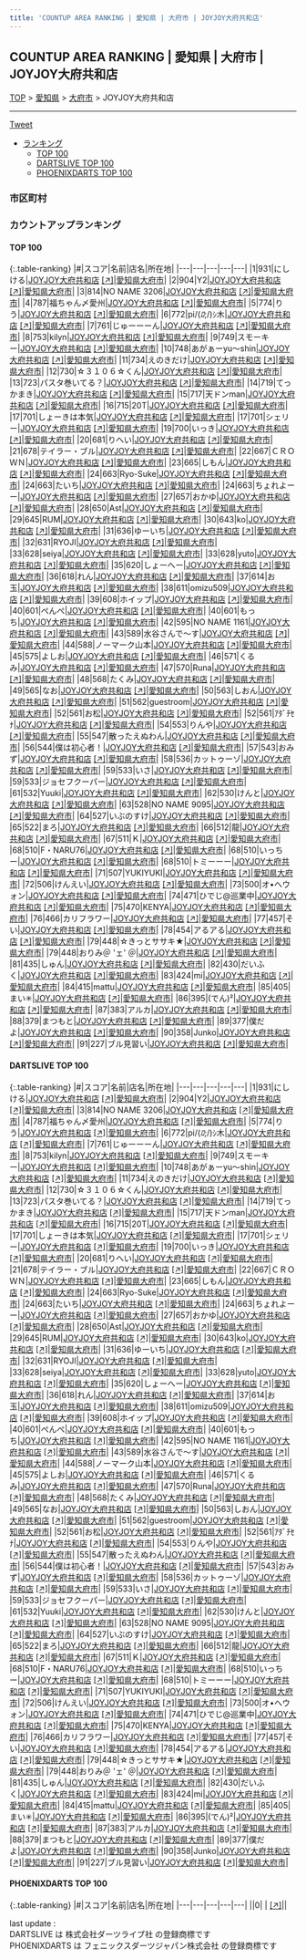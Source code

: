 ```yaml
---
title: 'COUNTUP AREA RANKING | 愛知県 | 大府市 | JOYJOY大府共和店'
---
```

## COUNTUP AREA RANKING | 愛知県 | 大府市 | JOYJOY大府共和店

[TOP](/darts/rank/) > [愛知県](/darts/rank/愛知県/) > [大府市](/darts/rank/愛知県/大府市/) > JOYJOY大府共和店

___

<a href="https://twitter.com/share?ref_src=twsrc%5Etfw" data-text="COUNTUP AREA RANKING | 愛知県大府市JOYJOY大府共和店" class="twitter-share-button" data-hashtags="DARTSLIVE,PHOENIXDARTS,darts,ダーツ" data-show-count="false">Tweet</a>

* [ランキング](#カウントアップランキング)
    * [TOP 100](#top-100)
    * [DARTSLIVE TOP 100](#dartslive-top-100)
    * [PHOENIXDARTS TOP 100](#phoenixdarts-top-100)

### 市区町村

<ul>

</ul>

### カウントアップランキング

#### TOP 100



{:.table-ranking}
|#|スコア|名前|店名|所在地|
|---|---|---|---|---|
|1|931|<span class="rank-name-dl">にしける</span>|<a href="/darts/rank/shops/18e2087a780dc58af454cb89828a1cfe.html">JOYJOY大府共和店</a> <a href="https://search.dartslive.com/jp/shop/18e2087a780dc58af454cb89828a1cfe">[↗]</a>|<a href="/darts/rank/愛知県/大府市">愛知県大府市</a>|
|2|904|<span class="rank-name-dl">Y2</span>|<a href="/darts/rank/shops/18e2087a780dc58af454cb89828a1cfe.html">JOYJOY大府共和店</a> <a href="https://search.dartslive.com/jp/shop/18e2087a780dc58af454cb89828a1cfe">[↗]</a>|<a href="/darts/rank/愛知県/大府市">愛知県大府市</a>|
|3|814|<span class="rank-name-dl">NO NAME 3206</span>|<a href="/darts/rank/shops/18e2087a780dc58af454cb89828a1cfe.html">JOYJOY大府共和店</a> <a href="https://search.dartslive.com/jp/shop/18e2087a780dc58af454cb89828a1cfe">[↗]</a>|<a href="/darts/rank/愛知県/大府市">愛知県大府市</a>|
|4|787|<span class="rank-name-dl">福ちゃん〆愛州</span>|<a href="/darts/rank/shops/18e2087a780dc58af454cb89828a1cfe.html">JOYJOY大府共和店</a> <a href="https://search.dartslive.com/jp/shop/18e2087a780dc58af454cb89828a1cfe">[↗]</a>|<a href="/darts/rank/愛知県/大府市">愛知県大府市</a>|
|5|774|<span class="rank-name-dl">りう</span>|<a href="/darts/rank/shops/18e2087a780dc58af454cb89828a1cfe.html">JOYJOY大府共和店</a> <a href="https://search.dartslive.com/jp/shop/18e2087a780dc58af454cb89828a1cfe">[↗]</a>|<a href="/darts/rank/愛知県/大府市">愛知県大府市</a>|
|6|772|<span class="rank-name-dl">pi/(_ﾛ_;/)ｼ木</span>|<a href="/darts/rank/shops/18e2087a780dc58af454cb89828a1cfe.html">JOYJOY大府共和店</a> <a href="https://search.dartslive.com/jp/shop/18e2087a780dc58af454cb89828a1cfe">[↗]</a>|<a href="/darts/rank/愛知県/大府市">愛知県大府市</a>|
|7|761|<span class="rank-name-dl">じゅーーーん</span>|<a href="/darts/rank/shops/18e2087a780dc58af454cb89828a1cfe.html">JOYJOY大府共和店</a> <a href="https://search.dartslive.com/jp/shop/18e2087a780dc58af454cb89828a1cfe">[↗]</a>|<a href="/darts/rank/愛知県/大府市">愛知県大府市</a>|
|8|753|<span class="rank-name-dl">kilyn</span>|<a href="/darts/rank/shops/18e2087a780dc58af454cb89828a1cfe.html">JOYJOY大府共和店</a> <a href="https://search.dartslive.com/jp/shop/18e2087a780dc58af454cb89828a1cfe">[↗]</a>|<a href="/darts/rank/愛知県/大府市">愛知県大府市</a>|
|9|749|<span class="rank-name-dl">スモーキー</span>|<a href="/darts/rank/shops/18e2087a780dc58af454cb89828a1cfe.html">JOYJOY大府共和店</a> <a href="https://search.dartslive.com/jp/shop/18e2087a780dc58af454cb89828a1cfe">[↗]</a>|<a href="/darts/rank/愛知県/大府市">愛知県大府市</a>|
|10|748|<span class="rank-name-dl">あがぁーyu～shin</span>|<a href="/darts/rank/shops/18e2087a780dc58af454cb89828a1cfe.html">JOYJOY大府共和店</a> <a href="https://search.dartslive.com/jp/shop/18e2087a780dc58af454cb89828a1cfe">[↗]</a>|<a href="/darts/rank/愛知県/大府市">愛知県大府市</a>|
|11|734|<span class="rank-name-dl">えのきだけ</span>|<a href="/darts/rank/shops/18e2087a780dc58af454cb89828a1cfe.html">JOYJOY大府共和店</a> <a href="https://search.dartslive.com/jp/shop/18e2087a780dc58af454cb89828a1cfe">[↗]</a>|<a href="/darts/rank/愛知県/大府市">愛知県大府市</a>|
|12|730|<span class="rank-name-dl">☆３１０６☆くん</span>|<a href="/darts/rank/shops/18e2087a780dc58af454cb89828a1cfe.html">JOYJOY大府共和店</a> <a href="https://search.dartslive.com/jp/shop/18e2087a780dc58af454cb89828a1cfe">[↗]</a>|<a href="/darts/rank/愛知県/大府市">愛知県大府市</a>|
|13|723|<span class="rank-name-dl">パスタ巻いてる？</span>|<a href="/darts/rank/shops/18e2087a780dc58af454cb89828a1cfe.html">JOYJOY大府共和店</a> <a href="https://search.dartslive.com/jp/shop/18e2087a780dc58af454cb89828a1cfe">[↗]</a>|<a href="/darts/rank/愛知県/大府市">愛知県大府市</a>|
|14|719|<span class="rank-name-dl">てっかまき</span>|<a href="/darts/rank/shops/18e2087a780dc58af454cb89828a1cfe.html">JOYJOY大府共和店</a> <a href="https://search.dartslive.com/jp/shop/18e2087a780dc58af454cb89828a1cfe">[↗]</a>|<a href="/darts/rank/愛知県/大府市">愛知県大府市</a>|
|15|717|<span class="rank-name-dl">天ドンman</span>|<a href="/darts/rank/shops/18e2087a780dc58af454cb89828a1cfe.html">JOYJOY大府共和店</a> <a href="https://search.dartslive.com/jp/shop/18e2087a780dc58af454cb89828a1cfe">[↗]</a>|<a href="/darts/rank/愛知県/大府市">愛知県大府市</a>|
|16|715|<span class="rank-name-dl">20T</span>|<a href="/darts/rank/shops/18e2087a780dc58af454cb89828a1cfe.html">JOYJOY大府共和店</a> <a href="https://search.dartslive.com/jp/shop/18e2087a780dc58af454cb89828a1cfe">[↗]</a>|<a href="/darts/rank/愛知県/大府市">愛知県大府市</a>|
|17|701|<span class="rank-name-dl">しょーきは本気</span>|<a href="/darts/rank/shops/18e2087a780dc58af454cb89828a1cfe.html">JOYJOY大府共和店</a> <a href="https://search.dartslive.com/jp/shop/18e2087a780dc58af454cb89828a1cfe">[↗]</a>|<a href="/darts/rank/愛知県/大府市">愛知県大府市</a>|
|17|701|<span class="rank-name-dl">シェリー</span>|<a href="/darts/rank/shops/18e2087a780dc58af454cb89828a1cfe.html">JOYJOY大府共和店</a> <a href="https://search.dartslive.com/jp/shop/18e2087a780dc58af454cb89828a1cfe">[↗]</a>|<a href="/darts/rank/愛知県/大府市">愛知県大府市</a>|
|19|700|<span class="rank-name-dl">いっき</span>|<a href="/darts/rank/shops/18e2087a780dc58af454cb89828a1cfe.html">JOYJOY大府共和店</a> <a href="https://search.dartslive.com/jp/shop/18e2087a780dc58af454cb89828a1cfe">[↗]</a>|<a href="/darts/rank/愛知県/大府市">愛知県大府市</a>|
|20|681|<span class="rank-name-dl">りへい</span>|<a href="/darts/rank/shops/18e2087a780dc58af454cb89828a1cfe.html">JOYJOY大府共和店</a> <a href="https://search.dartslive.com/jp/shop/18e2087a780dc58af454cb89828a1cfe">[↗]</a>|<a href="/darts/rank/愛知県/大府市">愛知県大府市</a>|
|21|678|<span class="rank-name-dl">テイラー・ブル</span>|<a href="/darts/rank/shops/18e2087a780dc58af454cb89828a1cfe.html">JOYJOY大府共和店</a> <a href="https://search.dartslive.com/jp/shop/18e2087a780dc58af454cb89828a1cfe">[↗]</a>|<a href="/darts/rank/愛知県/大府市">愛知県大府市</a>|
|22|667|<span class="rank-name-dl">ＣＲＯＷＮ</span>|<a href="/darts/rank/shops/18e2087a780dc58af454cb89828a1cfe.html">JOYJOY大府共和店</a> <a href="https://search.dartslive.com/jp/shop/18e2087a780dc58af454cb89828a1cfe">[↗]</a>|<a href="/darts/rank/愛知県/大府市">愛知県大府市</a>|
|23|665|<span class="rank-name-dl">しもん</span>|<a href="/darts/rank/shops/18e2087a780dc58af454cb89828a1cfe.html">JOYJOY大府共和店</a> <a href="https://search.dartslive.com/jp/shop/18e2087a780dc58af454cb89828a1cfe">[↗]</a>|<a href="/darts/rank/愛知県/大府市">愛知県大府市</a>|
|24|663|<span class="rank-name-dl">Ryo-Suke</span>|<a href="/darts/rank/shops/18e2087a780dc58af454cb89828a1cfe.html">JOYJOY大府共和店</a> <a href="https://search.dartslive.com/jp/shop/18e2087a780dc58af454cb89828a1cfe">[↗]</a>|<a href="/darts/rank/愛知県/大府市">愛知県大府市</a>|
|24|663|<span class="rank-name-dl">たいち</span>|<a href="/darts/rank/shops/18e2087a780dc58af454cb89828a1cfe.html">JOYJOY大府共和店</a> <a href="https://search.dartslive.com/jp/shop/18e2087a780dc58af454cb89828a1cfe">[↗]</a>|<a href="/darts/rank/愛知県/大府市">愛知県大府市</a>|
|24|663|<span class="rank-name-dl">ちょれよーー</span>|<a href="/darts/rank/shops/18e2087a780dc58af454cb89828a1cfe.html">JOYJOY大府共和店</a> <a href="https://search.dartslive.com/jp/shop/18e2087a780dc58af454cb89828a1cfe">[↗]</a>|<a href="/darts/rank/愛知県/大府市">愛知県大府市</a>|
|27|657|<span class="rank-name-dl">おかゆ</span>|<a href="/darts/rank/shops/18e2087a780dc58af454cb89828a1cfe.html">JOYJOY大府共和店</a> <a href="https://search.dartslive.com/jp/shop/18e2087a780dc58af454cb89828a1cfe">[↗]</a>|<a href="/darts/rank/愛知県/大府市">愛知県大府市</a>|
|28|650|<span class="rank-name-dl">Ast</span>|<a href="/darts/rank/shops/18e2087a780dc58af454cb89828a1cfe.html">JOYJOY大府共和店</a> <a href="https://search.dartslive.com/jp/shop/18e2087a780dc58af454cb89828a1cfe">[↗]</a>|<a href="/darts/rank/愛知県/大府市">愛知県大府市</a>|
|29|645|<span class="rank-name-dl">RUM</span>|<a href="/darts/rank/shops/18e2087a780dc58af454cb89828a1cfe.html">JOYJOY大府共和店</a> <a href="https://search.dartslive.com/jp/shop/18e2087a780dc58af454cb89828a1cfe">[↗]</a>|<a href="/darts/rank/愛知県/大府市">愛知県大府市</a>|
|30|643|<span class="rank-name-dl">ko</span>|<a href="/darts/rank/shops/18e2087a780dc58af454cb89828a1cfe.html">JOYJOY大府共和店</a> <a href="https://search.dartslive.com/jp/shop/18e2087a780dc58af454cb89828a1cfe">[↗]</a>|<a href="/darts/rank/愛知県/大府市">愛知県大府市</a>|
|31|636|<span class="rank-name-dl">ゆーいち</span>|<a href="/darts/rank/shops/18e2087a780dc58af454cb89828a1cfe.html">JOYJOY大府共和店</a> <a href="https://search.dartslive.com/jp/shop/18e2087a780dc58af454cb89828a1cfe">[↗]</a>|<a href="/darts/rank/愛知県/大府市">愛知県大府市</a>|
|32|631|<span class="rank-name-dl">RYOJI</span>|<a href="/darts/rank/shops/18e2087a780dc58af454cb89828a1cfe.html">JOYJOY大府共和店</a> <a href="https://search.dartslive.com/jp/shop/18e2087a780dc58af454cb89828a1cfe">[↗]</a>|<a href="/darts/rank/愛知県/大府市">愛知県大府市</a>|
|33|628|<span class="rank-name-dl">seiya</span>|<a href="/darts/rank/shops/18e2087a780dc58af454cb89828a1cfe.html">JOYJOY大府共和店</a> <a href="https://search.dartslive.com/jp/shop/18e2087a780dc58af454cb89828a1cfe">[↗]</a>|<a href="/darts/rank/愛知県/大府市">愛知県大府市</a>|
|33|628|<span class="rank-name-dl">yuto</span>|<a href="/darts/rank/shops/18e2087a780dc58af454cb89828a1cfe.html">JOYJOY大府共和店</a> <a href="https://search.dartslive.com/jp/shop/18e2087a780dc58af454cb89828a1cfe">[↗]</a>|<a href="/darts/rank/愛知県/大府市">愛知県大府市</a>|
|35|620|<span class="rank-name-dl">しょーへー</span>|<a href="/darts/rank/shops/18e2087a780dc58af454cb89828a1cfe.html">JOYJOY大府共和店</a> <a href="https://search.dartslive.com/jp/shop/18e2087a780dc58af454cb89828a1cfe">[↗]</a>|<a href="/darts/rank/愛知県/大府市">愛知県大府市</a>|
|36|618|<span class="rank-name-dl">れん</span>|<a href="/darts/rank/shops/18e2087a780dc58af454cb89828a1cfe.html">JOYJOY大府共和店</a> <a href="https://search.dartslive.com/jp/shop/18e2087a780dc58af454cb89828a1cfe">[↗]</a>|<a href="/darts/rank/愛知県/大府市">愛知県大府市</a>|
|37|614|<span class="rank-name-dl">お玉</span>|<a href="/darts/rank/shops/18e2087a780dc58af454cb89828a1cfe.html">JOYJOY大府共和店</a> <a href="https://search.dartslive.com/jp/shop/18e2087a780dc58af454cb89828a1cfe">[↗]</a>|<a href="/darts/rank/愛知県/大府市">愛知県大府市</a>|
|38|611|<span class="rank-name-dl">omizu509</span>|<a href="/darts/rank/shops/18e2087a780dc58af454cb89828a1cfe.html">JOYJOY大府共和店</a> <a href="https://search.dartslive.com/jp/shop/18e2087a780dc58af454cb89828a1cfe">[↗]</a>|<a href="/darts/rank/愛知県/大府市">愛知県大府市</a>|
|39|608|<span class="rank-name-dl">ホイップ</span>|<a href="/darts/rank/shops/18e2087a780dc58af454cb89828a1cfe.html">JOYJOY大府共和店</a> <a href="https://search.dartslive.com/jp/shop/18e2087a780dc58af454cb89828a1cfe">[↗]</a>|<a href="/darts/rank/愛知県/大府市">愛知県大府市</a>|
|40|601|<span class="rank-name-dl">ぺんぺ</span>|<a href="/darts/rank/shops/18e2087a780dc58af454cb89828a1cfe.html">JOYJOY大府共和店</a> <a href="https://search.dartslive.com/jp/shop/18e2087a780dc58af454cb89828a1cfe">[↗]</a>|<a href="/darts/rank/愛知県/大府市">愛知県大府市</a>|
|40|601|<span class="rank-name-dl">もっち</span>|<a href="/darts/rank/shops/18e2087a780dc58af454cb89828a1cfe.html">JOYJOY大府共和店</a> <a href="https://search.dartslive.com/jp/shop/18e2087a780dc58af454cb89828a1cfe">[↗]</a>|<a href="/darts/rank/愛知県/大府市">愛知県大府市</a>|
|42|595|<span class="rank-name-dl">NO NAME 1161</span>|<a href="/darts/rank/shops/18e2087a780dc58af454cb89828a1cfe.html">JOYJOY大府共和店</a> <a href="https://search.dartslive.com/jp/shop/18e2087a780dc58af454cb89828a1cfe">[↗]</a>|<a href="/darts/rank/愛知県/大府市">愛知県大府市</a>|
|43|589|<span class="rank-name-dl">水谷さんで〜す</span>|<a href="/darts/rank/shops/18e2087a780dc58af454cb89828a1cfe.html">JOYJOY大府共和店</a> <a href="https://search.dartslive.com/jp/shop/18e2087a780dc58af454cb89828a1cfe">[↗]</a>|<a href="/darts/rank/愛知県/大府市">愛知県大府市</a>|
|44|588|<span class="rank-name-dl">ノーマーク山本</span>|<a href="/darts/rank/shops/18e2087a780dc58af454cb89828a1cfe.html">JOYJOY大府共和店</a> <a href="https://search.dartslive.com/jp/shop/18e2087a780dc58af454cb89828a1cfe">[↗]</a>|<a href="/darts/rank/愛知県/大府市">愛知県大府市</a>|
|45|575|<span class="rank-name-dl">よしお</span>|<a href="/darts/rank/shops/18e2087a780dc58af454cb89828a1cfe.html">JOYJOY大府共和店</a> <a href="https://search.dartslive.com/jp/shop/18e2087a780dc58af454cb89828a1cfe">[↗]</a>|<a href="/darts/rank/愛知県/大府市">愛知県大府市</a>|
|46|571|<span class="rank-name-dl">くるみ</span>|<a href="/darts/rank/shops/18e2087a780dc58af454cb89828a1cfe.html">JOYJOY大府共和店</a> <a href="https://search.dartslive.com/jp/shop/18e2087a780dc58af454cb89828a1cfe">[↗]</a>|<a href="/darts/rank/愛知県/大府市">愛知県大府市</a>|
|47|570|<span class="rank-name-dl">Runa</span>|<a href="/darts/rank/shops/18e2087a780dc58af454cb89828a1cfe.html">JOYJOY大府共和店</a> <a href="https://search.dartslive.com/jp/shop/18e2087a780dc58af454cb89828a1cfe">[↗]</a>|<a href="/darts/rank/愛知県/大府市">愛知県大府市</a>|
|48|568|<span class="rank-name-dl">たくみ</span>|<a href="/darts/rank/shops/18e2087a780dc58af454cb89828a1cfe.html">JOYJOY大府共和店</a> <a href="https://search.dartslive.com/jp/shop/18e2087a780dc58af454cb89828a1cfe">[↗]</a>|<a href="/darts/rank/愛知県/大府市">愛知県大府市</a>|
|49|565|<span class="rank-name-dl">なお</span>|<a href="/darts/rank/shops/18e2087a780dc58af454cb89828a1cfe.html">JOYJOY大府共和店</a> <a href="https://search.dartslive.com/jp/shop/18e2087a780dc58af454cb89828a1cfe">[↗]</a>|<a href="/darts/rank/愛知県/大府市">愛知県大府市</a>|
|50|563|<span class="rank-name-dl">しおん</span>|<a href="/darts/rank/shops/18e2087a780dc58af454cb89828a1cfe.html">JOYJOY大府共和店</a> <a href="https://search.dartslive.com/jp/shop/18e2087a780dc58af454cb89828a1cfe">[↗]</a>|<a href="/darts/rank/愛知県/大府市">愛知県大府市</a>|
|51|562|<span class="rank-name-dl">guestroom</span>|<a href="/darts/rank/shops/18e2087a780dc58af454cb89828a1cfe.html">JOYJOY大府共和店</a> <a href="https://search.dartslive.com/jp/shop/18e2087a780dc58af454cb89828a1cfe">[↗]</a>|<a href="/darts/rank/愛知県/大府市">愛知県大府市</a>|
|52|561|<span class="rank-name-dl">お松</span>|<a href="/darts/rank/shops/18e2087a780dc58af454cb89828a1cfe.html">JOYJOY大府共和店</a> <a href="https://search.dartslive.com/jp/shop/18e2087a780dc58af454cb89828a1cfe">[↗]</a>|<a href="/darts/rank/愛知県/大府市">愛知県大府市</a>|
|52|561|<span class="rank-name-dl">ｱﾀﾞﾁｾﾅ</span>|<a href="/darts/rank/shops/18e2087a780dc58af454cb89828a1cfe.html">JOYJOY大府共和店</a> <a href="https://search.dartslive.com/jp/shop/18e2087a780dc58af454cb89828a1cfe">[↗]</a>|<a href="/darts/rank/愛知県/大府市">愛知県大府市</a>|
|54|553|<span class="rank-name-dl">りんや</span>|<a href="/darts/rank/shops/18e2087a780dc58af454cb89828a1cfe.html">JOYJOY大府共和店</a> <a href="https://search.dartslive.com/jp/shop/18e2087a780dc58af454cb89828a1cfe">[↗]</a>|<a href="/darts/rank/愛知県/大府市">愛知県大府市</a>|
|55|547|<span class="rank-name-dl">散ったえぬわん</span>|<a href="/darts/rank/shops/18e2087a780dc58af454cb89828a1cfe.html">JOYJOY大府共和店</a> <a href="https://search.dartslive.com/jp/shop/18e2087a780dc58af454cb89828a1cfe">[↗]</a>|<a href="/darts/rank/愛知県/大府市">愛知県大府市</a>|
|56|544|<span class="rank-name-dl">僕は初心者！</span>|<a href="/darts/rank/shops/18e2087a780dc58af454cb89828a1cfe.html">JOYJOY大府共和店</a> <a href="https://search.dartslive.com/jp/shop/18e2087a780dc58af454cb89828a1cfe">[↗]</a>|<a href="/darts/rank/愛知県/大府市">愛知県大府市</a>|
|57|543|<span class="rank-name-dl">おみず</span>|<a href="/darts/rank/shops/18e2087a780dc58af454cb89828a1cfe.html">JOYJOY大府共和店</a> <a href="https://search.dartslive.com/jp/shop/18e2087a780dc58af454cb89828a1cfe">[↗]</a>|<a href="/darts/rank/愛知県/大府市">愛知県大府市</a>|
|58|536|<span class="rank-name-dl">カットゥーゾ</span>|<a href="/darts/rank/shops/18e2087a780dc58af454cb89828a1cfe.html">JOYJOY大府共和店</a> <a href="https://search.dartslive.com/jp/shop/18e2087a780dc58af454cb89828a1cfe">[↗]</a>|<a href="/darts/rank/愛知県/大府市">愛知県大府市</a>|
|59|533|<span class="rank-name-dl">いさ</span>|<a href="/darts/rank/shops/18e2087a780dc58af454cb89828a1cfe.html">JOYJOY大府共和店</a> <a href="https://search.dartslive.com/jp/shop/18e2087a780dc58af454cb89828a1cfe">[↗]</a>|<a href="/darts/rank/愛知県/大府市">愛知県大府市</a>|
|59|533|<span class="rank-name-dl">ジョセフクーパー</span>|<a href="/darts/rank/shops/18e2087a780dc58af454cb89828a1cfe.html">JOYJOY大府共和店</a> <a href="https://search.dartslive.com/jp/shop/18e2087a780dc58af454cb89828a1cfe">[↗]</a>|<a href="/darts/rank/愛知県/大府市">愛知県大府市</a>|
|61|532|<span class="rank-name-dl">Yuuki</span>|<a href="/darts/rank/shops/18e2087a780dc58af454cb89828a1cfe.html">JOYJOY大府共和店</a> <a href="https://search.dartslive.com/jp/shop/18e2087a780dc58af454cb89828a1cfe">[↗]</a>|<a href="/darts/rank/愛知県/大府市">愛知県大府市</a>|
|62|530|<span class="rank-name-dl">けんと</span>|<a href="/darts/rank/shops/18e2087a780dc58af454cb89828a1cfe.html">JOYJOY大府共和店</a> <a href="https://search.dartslive.com/jp/shop/18e2087a780dc58af454cb89828a1cfe">[↗]</a>|<a href="/darts/rank/愛知県/大府市">愛知県大府市</a>|
|63|528|<span class="rank-name-dl">NO NAME 9095</span>|<a href="/darts/rank/shops/18e2087a780dc58af454cb89828a1cfe.html">JOYJOY大府共和店</a> <a href="https://search.dartslive.com/jp/shop/18e2087a780dc58af454cb89828a1cfe">[↗]</a>|<a href="/darts/rank/愛知県/大府市">愛知県大府市</a>|
|64|527|<span class="rank-name-dl">いぶのすけ</span>|<a href="/darts/rank/shops/18e2087a780dc58af454cb89828a1cfe.html">JOYJOY大府共和店</a> <a href="https://search.dartslive.com/jp/shop/18e2087a780dc58af454cb89828a1cfe">[↗]</a>|<a href="/darts/rank/愛知県/大府市">愛知県大府市</a>|
|65|522|<span class="rank-name-dl">まろ</span>|<a href="/darts/rank/shops/18e2087a780dc58af454cb89828a1cfe.html">JOYJOY大府共和店</a> <a href="https://search.dartslive.com/jp/shop/18e2087a780dc58af454cb89828a1cfe">[↗]</a>|<a href="/darts/rank/愛知県/大府市">愛知県大府市</a>|
|66|512|<span class="rank-name-dl">龍</span>|<a href="/darts/rank/shops/18e2087a780dc58af454cb89828a1cfe.html">JOYJOY大府共和店</a> <a href="https://search.dartslive.com/jp/shop/18e2087a780dc58af454cb89828a1cfe">[↗]</a>|<a href="/darts/rank/愛知県/大府市">愛知県大府市</a>|
|67|511|<span class="rank-name-dl">Ｋ</span>|<a href="/darts/rank/shops/18e2087a780dc58af454cb89828a1cfe.html">JOYJOY大府共和店</a> <a href="https://search.dartslive.com/jp/shop/18e2087a780dc58af454cb89828a1cfe">[↗]</a>|<a href="/darts/rank/愛知県/大府市">愛知県大府市</a>|
|68|510|<span class="rank-name-dl">F・NARU76</span>|<a href="/darts/rank/shops/18e2087a780dc58af454cb89828a1cfe.html">JOYJOY大府共和店</a> <a href="https://search.dartslive.com/jp/shop/18e2087a780dc58af454cb89828a1cfe">[↗]</a>|<a href="/darts/rank/愛知県/大府市">愛知県大府市</a>|
|68|510|<span class="rank-name-dl">いっちー</span>|<a href="/darts/rank/shops/18e2087a780dc58af454cb89828a1cfe.html">JOYJOY大府共和店</a> <a href="https://search.dartslive.com/jp/shop/18e2087a780dc58af454cb89828a1cfe">[↗]</a>|<a href="/darts/rank/愛知県/大府市">愛知県大府市</a>|
|68|510|<span class="rank-name-dl">トミーーー</span>|<a href="/darts/rank/shops/18e2087a780dc58af454cb89828a1cfe.html">JOYJOY大府共和店</a> <a href="https://search.dartslive.com/jp/shop/18e2087a780dc58af454cb89828a1cfe">[↗]</a>|<a href="/darts/rank/愛知県/大府市">愛知県大府市</a>|
|71|507|<span class="rank-name-dl">YUKIYUKI</span>|<a href="/darts/rank/shops/18e2087a780dc58af454cb89828a1cfe.html">JOYJOY大府共和店</a> <a href="https://search.dartslive.com/jp/shop/18e2087a780dc58af454cb89828a1cfe">[↗]</a>|<a href="/darts/rank/愛知県/大府市">愛知県大府市</a>|
|72|506|<span class="rank-name-dl">けんえい</span>|<a href="/darts/rank/shops/18e2087a780dc58af454cb89828a1cfe.html">JOYJOY大府共和店</a> <a href="https://search.dartslive.com/jp/shop/18e2087a780dc58af454cb89828a1cfe">[↗]</a>|<a href="/darts/rank/愛知県/大府市">愛知県大府市</a>|
|73|500|<span class="rank-name-dl">オ•へウォン</span>|<a href="/darts/rank/shops/18e2087a780dc58af454cb89828a1cfe.html">JOYJOY大府共和店</a> <a href="https://search.dartslive.com/jp/shop/18e2087a780dc58af454cb89828a1cfe">[↗]</a>|<a href="/darts/rank/愛知県/大府市">愛知県大府市</a>|
|74|471|<span class="rank-name-dl">ひでじ@巡業中</span>|<a href="/darts/rank/shops/18e2087a780dc58af454cb89828a1cfe.html">JOYJOY大府共和店</a> <a href="https://search.dartslive.com/jp/shop/18e2087a780dc58af454cb89828a1cfe">[↗]</a>|<a href="/darts/rank/愛知県/大府市">愛知県大府市</a>|
|75|470|<span class="rank-name-dl">KENYA</span>|<a href="/darts/rank/shops/18e2087a780dc58af454cb89828a1cfe.html">JOYJOY大府共和店</a> <a href="https://search.dartslive.com/jp/shop/18e2087a780dc58af454cb89828a1cfe">[↗]</a>|<a href="/darts/rank/愛知県/大府市">愛知県大府市</a>|
|76|466|<span class="rank-name-dl">カリフラワー</span>|<a href="/darts/rank/shops/18e2087a780dc58af454cb89828a1cfe.html">JOYJOY大府共和店</a> <a href="https://search.dartslive.com/jp/shop/18e2087a780dc58af454cb89828a1cfe">[↗]</a>|<a href="/darts/rank/愛知県/大府市">愛知県大府市</a>|
|77|457|<span class="rank-name-dl">そい</span>|<a href="/darts/rank/shops/18e2087a780dc58af454cb89828a1cfe.html">JOYJOY大府共和店</a> <a href="https://search.dartslive.com/jp/shop/18e2087a780dc58af454cb89828a1cfe">[↗]</a>|<a href="/darts/rank/愛知県/大府市">愛知県大府市</a>|
|78|454|<span class="rank-name-dl">アるアる</span>|<a href="/darts/rank/shops/18e2087a780dc58af454cb89828a1cfe.html">JOYJOY大府共和店</a> <a href="https://search.dartslive.com/jp/shop/18e2087a780dc58af454cb89828a1cfe">[↗]</a>|<a href="/darts/rank/愛知県/大府市">愛知県大府市</a>|
|79|448|<span class="rank-name-dl">☆きっとササキ★</span>|<a href="/darts/rank/shops/18e2087a780dc58af454cb89828a1cfe.html">JOYJOY大府共和店</a> <a href="https://search.dartslive.com/jp/shop/18e2087a780dc58af454cb89828a1cfe">[↗]</a>|<a href="/darts/rank/愛知県/大府市">愛知県大府市</a>|
|79|448|<span class="rank-name-dl">おりみ＠ &#x27;ェ&#x27; ＠</span>|<a href="/darts/rank/shops/18e2087a780dc58af454cb89828a1cfe.html">JOYJOY大府共和店</a> <a href="https://search.dartslive.com/jp/shop/18e2087a780dc58af454cb89828a1cfe">[↗]</a>|<a href="/darts/rank/愛知県/大府市">愛知県大府市</a>|
|81|435|<span class="rank-name-dl">しゅん</span>|<a href="/darts/rank/shops/18e2087a780dc58af454cb89828a1cfe.html">JOYJOY大府共和店</a> <a href="https://search.dartslive.com/jp/shop/18e2087a780dc58af454cb89828a1cfe">[↗]</a>|<a href="/darts/rank/愛知県/大府市">愛知県大府市</a>|
|82|430|<span class="rank-name-dl">だいふく</span>|<a href="/darts/rank/shops/18e2087a780dc58af454cb89828a1cfe.html">JOYJOY大府共和店</a> <a href="https://search.dartslive.com/jp/shop/18e2087a780dc58af454cb89828a1cfe">[↗]</a>|<a href="/darts/rank/愛知県/大府市">愛知県大府市</a>|
|83|424|<span class="rank-name-dl">mi</span>|<a href="/darts/rank/shops/18e2087a780dc58af454cb89828a1cfe.html">JOYJOY大府共和店</a> <a href="https://search.dartslive.com/jp/shop/18e2087a780dc58af454cb89828a1cfe">[↗]</a>|<a href="/darts/rank/愛知県/大府市">愛知県大府市</a>|
|84|415|<span class="rank-name-dl">mattu</span>|<a href="/darts/rank/shops/18e2087a780dc58af454cb89828a1cfe.html">JOYJOY大府共和店</a> <a href="https://search.dartslive.com/jp/shop/18e2087a780dc58af454cb89828a1cfe">[↗]</a>|<a href="/darts/rank/愛知県/大府市">愛知県大府市</a>|
|85|405|<span class="rank-name-dl">まい✳︎</span>|<a href="/darts/rank/shops/18e2087a780dc58af454cb89828a1cfe.html">JOYJOY大府共和店</a> <a href="https://search.dartslive.com/jp/shop/18e2087a780dc58af454cb89828a1cfe">[↗]</a>|<a href="/darts/rank/愛知県/大府市">愛知県大府市</a>|
|86|395|<span class="rank-name-dl">(でん)²</span>|<a href="/darts/rank/shops/18e2087a780dc58af454cb89828a1cfe.html">JOYJOY大府共和店</a> <a href="https://search.dartslive.com/jp/shop/18e2087a780dc58af454cb89828a1cfe">[↗]</a>|<a href="/darts/rank/愛知県/大府市">愛知県大府市</a>|
|87|383|<span class="rank-name-dl">アルカ</span>|<a href="/darts/rank/shops/18e2087a780dc58af454cb89828a1cfe.html">JOYJOY大府共和店</a> <a href="https://search.dartslive.com/jp/shop/18e2087a780dc58af454cb89828a1cfe">[↗]</a>|<a href="/darts/rank/愛知県/大府市">愛知県大府市</a>|
|88|379|<span class="rank-name-dl">まつもと</span>|<a href="/darts/rank/shops/18e2087a780dc58af454cb89828a1cfe.html">JOYJOY大府共和店</a> <a href="https://search.dartslive.com/jp/shop/18e2087a780dc58af454cb89828a1cfe">[↗]</a>|<a href="/darts/rank/愛知県/大府市">愛知県大府市</a>|
|89|377|<span class="rank-name-dl">僕だよ</span>|<a href="/darts/rank/shops/18e2087a780dc58af454cb89828a1cfe.html">JOYJOY大府共和店</a> <a href="https://search.dartslive.com/jp/shop/18e2087a780dc58af454cb89828a1cfe">[↗]</a>|<a href="/darts/rank/愛知県/大府市">愛知県大府市</a>|
|90|358|<span class="rank-name-dl">Junko</span>|<a href="/darts/rank/shops/18e2087a780dc58af454cb89828a1cfe.html">JOYJOY大府共和店</a> <a href="https://search.dartslive.com/jp/shop/18e2087a780dc58af454cb89828a1cfe">[↗]</a>|<a href="/darts/rank/愛知県/大府市">愛知県大府市</a>|
|91|227|<span class="rank-name-dl">ブル見習い</span>|<a href="/darts/rank/shops/18e2087a780dc58af454cb89828a1cfe.html">JOYJOY大府共和店</a> <a href="https://search.dartslive.com/jp/shop/18e2087a780dc58af454cb89828a1cfe">[↗]</a>|<a href="/darts/rank/愛知県/大府市">愛知県大府市</a>|


#### DARTSLIVE TOP 100



{:.table-ranking}
|#|スコア|名前|店名|所在地|
|---|---|---|---|---|
|1|931|<span class="rank-name-dl">にしける</span>|<a href="/darts/rank/shops/18e2087a780dc58af454cb89828a1cfe.html">JOYJOY大府共和店</a> <a href="https://search.dartslive.com/jp/shop/18e2087a780dc58af454cb89828a1cfe">[↗]</a>|<a href="/darts/rank/愛知県/大府市">愛知県大府市</a>|
|2|904|<span class="rank-name-dl">Y2</span>|<a href="/darts/rank/shops/18e2087a780dc58af454cb89828a1cfe.html">JOYJOY大府共和店</a> <a href="https://search.dartslive.com/jp/shop/18e2087a780dc58af454cb89828a1cfe">[↗]</a>|<a href="/darts/rank/愛知県/大府市">愛知県大府市</a>|
|3|814|<span class="rank-name-dl">NO NAME 3206</span>|<a href="/darts/rank/shops/18e2087a780dc58af454cb89828a1cfe.html">JOYJOY大府共和店</a> <a href="https://search.dartslive.com/jp/shop/18e2087a780dc58af454cb89828a1cfe">[↗]</a>|<a href="/darts/rank/愛知県/大府市">愛知県大府市</a>|
|4|787|<span class="rank-name-dl">福ちゃん〆愛州</span>|<a href="/darts/rank/shops/18e2087a780dc58af454cb89828a1cfe.html">JOYJOY大府共和店</a> <a href="https://search.dartslive.com/jp/shop/18e2087a780dc58af454cb89828a1cfe">[↗]</a>|<a href="/darts/rank/愛知県/大府市">愛知県大府市</a>|
|5|774|<span class="rank-name-dl">りう</span>|<a href="/darts/rank/shops/18e2087a780dc58af454cb89828a1cfe.html">JOYJOY大府共和店</a> <a href="https://search.dartslive.com/jp/shop/18e2087a780dc58af454cb89828a1cfe">[↗]</a>|<a href="/darts/rank/愛知県/大府市">愛知県大府市</a>|
|6|772|<span class="rank-name-dl">pi/(_ﾛ_;/)ｼ木</span>|<a href="/darts/rank/shops/18e2087a780dc58af454cb89828a1cfe.html">JOYJOY大府共和店</a> <a href="https://search.dartslive.com/jp/shop/18e2087a780dc58af454cb89828a1cfe">[↗]</a>|<a href="/darts/rank/愛知県/大府市">愛知県大府市</a>|
|7|761|<span class="rank-name-dl">じゅーーーん</span>|<a href="/darts/rank/shops/18e2087a780dc58af454cb89828a1cfe.html">JOYJOY大府共和店</a> <a href="https://search.dartslive.com/jp/shop/18e2087a780dc58af454cb89828a1cfe">[↗]</a>|<a href="/darts/rank/愛知県/大府市">愛知県大府市</a>|
|8|753|<span class="rank-name-dl">kilyn</span>|<a href="/darts/rank/shops/18e2087a780dc58af454cb89828a1cfe.html">JOYJOY大府共和店</a> <a href="https://search.dartslive.com/jp/shop/18e2087a780dc58af454cb89828a1cfe">[↗]</a>|<a href="/darts/rank/愛知県/大府市">愛知県大府市</a>|
|9|749|<span class="rank-name-dl">スモーキー</span>|<a href="/darts/rank/shops/18e2087a780dc58af454cb89828a1cfe.html">JOYJOY大府共和店</a> <a href="https://search.dartslive.com/jp/shop/18e2087a780dc58af454cb89828a1cfe">[↗]</a>|<a href="/darts/rank/愛知県/大府市">愛知県大府市</a>|
|10|748|<span class="rank-name-dl">あがぁーyu～shin</span>|<a href="/darts/rank/shops/18e2087a780dc58af454cb89828a1cfe.html">JOYJOY大府共和店</a> <a href="https://search.dartslive.com/jp/shop/18e2087a780dc58af454cb89828a1cfe">[↗]</a>|<a href="/darts/rank/愛知県/大府市">愛知県大府市</a>|
|11|734|<span class="rank-name-dl">えのきだけ</span>|<a href="/darts/rank/shops/18e2087a780dc58af454cb89828a1cfe.html">JOYJOY大府共和店</a> <a href="https://search.dartslive.com/jp/shop/18e2087a780dc58af454cb89828a1cfe">[↗]</a>|<a href="/darts/rank/愛知県/大府市">愛知県大府市</a>|
|12|730|<span class="rank-name-dl">☆３１０６☆くん</span>|<a href="/darts/rank/shops/18e2087a780dc58af454cb89828a1cfe.html">JOYJOY大府共和店</a> <a href="https://search.dartslive.com/jp/shop/18e2087a780dc58af454cb89828a1cfe">[↗]</a>|<a href="/darts/rank/愛知県/大府市">愛知県大府市</a>|
|13|723|<span class="rank-name-dl">パスタ巻いてる？</span>|<a href="/darts/rank/shops/18e2087a780dc58af454cb89828a1cfe.html">JOYJOY大府共和店</a> <a href="https://search.dartslive.com/jp/shop/18e2087a780dc58af454cb89828a1cfe">[↗]</a>|<a href="/darts/rank/愛知県/大府市">愛知県大府市</a>|
|14|719|<span class="rank-name-dl">てっかまき</span>|<a href="/darts/rank/shops/18e2087a780dc58af454cb89828a1cfe.html">JOYJOY大府共和店</a> <a href="https://search.dartslive.com/jp/shop/18e2087a780dc58af454cb89828a1cfe">[↗]</a>|<a href="/darts/rank/愛知県/大府市">愛知県大府市</a>|
|15|717|<span class="rank-name-dl">天ドンman</span>|<a href="/darts/rank/shops/18e2087a780dc58af454cb89828a1cfe.html">JOYJOY大府共和店</a> <a href="https://search.dartslive.com/jp/shop/18e2087a780dc58af454cb89828a1cfe">[↗]</a>|<a href="/darts/rank/愛知県/大府市">愛知県大府市</a>|
|16|715|<span class="rank-name-dl">20T</span>|<a href="/darts/rank/shops/18e2087a780dc58af454cb89828a1cfe.html">JOYJOY大府共和店</a> <a href="https://search.dartslive.com/jp/shop/18e2087a780dc58af454cb89828a1cfe">[↗]</a>|<a href="/darts/rank/愛知県/大府市">愛知県大府市</a>|
|17|701|<span class="rank-name-dl">しょーきは本気</span>|<a href="/darts/rank/shops/18e2087a780dc58af454cb89828a1cfe.html">JOYJOY大府共和店</a> <a href="https://search.dartslive.com/jp/shop/18e2087a780dc58af454cb89828a1cfe">[↗]</a>|<a href="/darts/rank/愛知県/大府市">愛知県大府市</a>|
|17|701|<span class="rank-name-dl">シェリー</span>|<a href="/darts/rank/shops/18e2087a780dc58af454cb89828a1cfe.html">JOYJOY大府共和店</a> <a href="https://search.dartslive.com/jp/shop/18e2087a780dc58af454cb89828a1cfe">[↗]</a>|<a href="/darts/rank/愛知県/大府市">愛知県大府市</a>|
|19|700|<span class="rank-name-dl">いっき</span>|<a href="/darts/rank/shops/18e2087a780dc58af454cb89828a1cfe.html">JOYJOY大府共和店</a> <a href="https://search.dartslive.com/jp/shop/18e2087a780dc58af454cb89828a1cfe">[↗]</a>|<a href="/darts/rank/愛知県/大府市">愛知県大府市</a>|
|20|681|<span class="rank-name-dl">りへい</span>|<a href="/darts/rank/shops/18e2087a780dc58af454cb89828a1cfe.html">JOYJOY大府共和店</a> <a href="https://search.dartslive.com/jp/shop/18e2087a780dc58af454cb89828a1cfe">[↗]</a>|<a href="/darts/rank/愛知県/大府市">愛知県大府市</a>|
|21|678|<span class="rank-name-dl">テイラー・ブル</span>|<a href="/darts/rank/shops/18e2087a780dc58af454cb89828a1cfe.html">JOYJOY大府共和店</a> <a href="https://search.dartslive.com/jp/shop/18e2087a780dc58af454cb89828a1cfe">[↗]</a>|<a href="/darts/rank/愛知県/大府市">愛知県大府市</a>|
|22|667|<span class="rank-name-dl">ＣＲＯＷＮ</span>|<a href="/darts/rank/shops/18e2087a780dc58af454cb89828a1cfe.html">JOYJOY大府共和店</a> <a href="https://search.dartslive.com/jp/shop/18e2087a780dc58af454cb89828a1cfe">[↗]</a>|<a href="/darts/rank/愛知県/大府市">愛知県大府市</a>|
|23|665|<span class="rank-name-dl">しもん</span>|<a href="/darts/rank/shops/18e2087a780dc58af454cb89828a1cfe.html">JOYJOY大府共和店</a> <a href="https://search.dartslive.com/jp/shop/18e2087a780dc58af454cb89828a1cfe">[↗]</a>|<a href="/darts/rank/愛知県/大府市">愛知県大府市</a>|
|24|663|<span class="rank-name-dl">Ryo-Suke</span>|<a href="/darts/rank/shops/18e2087a780dc58af454cb89828a1cfe.html">JOYJOY大府共和店</a> <a href="https://search.dartslive.com/jp/shop/18e2087a780dc58af454cb89828a1cfe">[↗]</a>|<a href="/darts/rank/愛知県/大府市">愛知県大府市</a>|
|24|663|<span class="rank-name-dl">たいち</span>|<a href="/darts/rank/shops/18e2087a780dc58af454cb89828a1cfe.html">JOYJOY大府共和店</a> <a href="https://search.dartslive.com/jp/shop/18e2087a780dc58af454cb89828a1cfe">[↗]</a>|<a href="/darts/rank/愛知県/大府市">愛知県大府市</a>|
|24|663|<span class="rank-name-dl">ちょれよーー</span>|<a href="/darts/rank/shops/18e2087a780dc58af454cb89828a1cfe.html">JOYJOY大府共和店</a> <a href="https://search.dartslive.com/jp/shop/18e2087a780dc58af454cb89828a1cfe">[↗]</a>|<a href="/darts/rank/愛知県/大府市">愛知県大府市</a>|
|27|657|<span class="rank-name-dl">おかゆ</span>|<a href="/darts/rank/shops/18e2087a780dc58af454cb89828a1cfe.html">JOYJOY大府共和店</a> <a href="https://search.dartslive.com/jp/shop/18e2087a780dc58af454cb89828a1cfe">[↗]</a>|<a href="/darts/rank/愛知県/大府市">愛知県大府市</a>|
|28|650|<span class="rank-name-dl">Ast</span>|<a href="/darts/rank/shops/18e2087a780dc58af454cb89828a1cfe.html">JOYJOY大府共和店</a> <a href="https://search.dartslive.com/jp/shop/18e2087a780dc58af454cb89828a1cfe">[↗]</a>|<a href="/darts/rank/愛知県/大府市">愛知県大府市</a>|
|29|645|<span class="rank-name-dl">RUM</span>|<a href="/darts/rank/shops/18e2087a780dc58af454cb89828a1cfe.html">JOYJOY大府共和店</a> <a href="https://search.dartslive.com/jp/shop/18e2087a780dc58af454cb89828a1cfe">[↗]</a>|<a href="/darts/rank/愛知県/大府市">愛知県大府市</a>|
|30|643|<span class="rank-name-dl">ko</span>|<a href="/darts/rank/shops/18e2087a780dc58af454cb89828a1cfe.html">JOYJOY大府共和店</a> <a href="https://search.dartslive.com/jp/shop/18e2087a780dc58af454cb89828a1cfe">[↗]</a>|<a href="/darts/rank/愛知県/大府市">愛知県大府市</a>|
|31|636|<span class="rank-name-dl">ゆーいち</span>|<a href="/darts/rank/shops/18e2087a780dc58af454cb89828a1cfe.html">JOYJOY大府共和店</a> <a href="https://search.dartslive.com/jp/shop/18e2087a780dc58af454cb89828a1cfe">[↗]</a>|<a href="/darts/rank/愛知県/大府市">愛知県大府市</a>|
|32|631|<span class="rank-name-dl">RYOJI</span>|<a href="/darts/rank/shops/18e2087a780dc58af454cb89828a1cfe.html">JOYJOY大府共和店</a> <a href="https://search.dartslive.com/jp/shop/18e2087a780dc58af454cb89828a1cfe">[↗]</a>|<a href="/darts/rank/愛知県/大府市">愛知県大府市</a>|
|33|628|<span class="rank-name-dl">seiya</span>|<a href="/darts/rank/shops/18e2087a780dc58af454cb89828a1cfe.html">JOYJOY大府共和店</a> <a href="https://search.dartslive.com/jp/shop/18e2087a780dc58af454cb89828a1cfe">[↗]</a>|<a href="/darts/rank/愛知県/大府市">愛知県大府市</a>|
|33|628|<span class="rank-name-dl">yuto</span>|<a href="/darts/rank/shops/18e2087a780dc58af454cb89828a1cfe.html">JOYJOY大府共和店</a> <a href="https://search.dartslive.com/jp/shop/18e2087a780dc58af454cb89828a1cfe">[↗]</a>|<a href="/darts/rank/愛知県/大府市">愛知県大府市</a>|
|35|620|<span class="rank-name-dl">しょーへー</span>|<a href="/darts/rank/shops/18e2087a780dc58af454cb89828a1cfe.html">JOYJOY大府共和店</a> <a href="https://search.dartslive.com/jp/shop/18e2087a780dc58af454cb89828a1cfe">[↗]</a>|<a href="/darts/rank/愛知県/大府市">愛知県大府市</a>|
|36|618|<span class="rank-name-dl">れん</span>|<a href="/darts/rank/shops/18e2087a780dc58af454cb89828a1cfe.html">JOYJOY大府共和店</a> <a href="https://search.dartslive.com/jp/shop/18e2087a780dc58af454cb89828a1cfe">[↗]</a>|<a href="/darts/rank/愛知県/大府市">愛知県大府市</a>|
|37|614|<span class="rank-name-dl">お玉</span>|<a href="/darts/rank/shops/18e2087a780dc58af454cb89828a1cfe.html">JOYJOY大府共和店</a> <a href="https://search.dartslive.com/jp/shop/18e2087a780dc58af454cb89828a1cfe">[↗]</a>|<a href="/darts/rank/愛知県/大府市">愛知県大府市</a>|
|38|611|<span class="rank-name-dl">omizu509</span>|<a href="/darts/rank/shops/18e2087a780dc58af454cb89828a1cfe.html">JOYJOY大府共和店</a> <a href="https://search.dartslive.com/jp/shop/18e2087a780dc58af454cb89828a1cfe">[↗]</a>|<a href="/darts/rank/愛知県/大府市">愛知県大府市</a>|
|39|608|<span class="rank-name-dl">ホイップ</span>|<a href="/darts/rank/shops/18e2087a780dc58af454cb89828a1cfe.html">JOYJOY大府共和店</a> <a href="https://search.dartslive.com/jp/shop/18e2087a780dc58af454cb89828a1cfe">[↗]</a>|<a href="/darts/rank/愛知県/大府市">愛知県大府市</a>|
|40|601|<span class="rank-name-dl">ぺんぺ</span>|<a href="/darts/rank/shops/18e2087a780dc58af454cb89828a1cfe.html">JOYJOY大府共和店</a> <a href="https://search.dartslive.com/jp/shop/18e2087a780dc58af454cb89828a1cfe">[↗]</a>|<a href="/darts/rank/愛知県/大府市">愛知県大府市</a>|
|40|601|<span class="rank-name-dl">もっち</span>|<a href="/darts/rank/shops/18e2087a780dc58af454cb89828a1cfe.html">JOYJOY大府共和店</a> <a href="https://search.dartslive.com/jp/shop/18e2087a780dc58af454cb89828a1cfe">[↗]</a>|<a href="/darts/rank/愛知県/大府市">愛知県大府市</a>|
|42|595|<span class="rank-name-dl">NO NAME 1161</span>|<a href="/darts/rank/shops/18e2087a780dc58af454cb89828a1cfe.html">JOYJOY大府共和店</a> <a href="https://search.dartslive.com/jp/shop/18e2087a780dc58af454cb89828a1cfe">[↗]</a>|<a href="/darts/rank/愛知県/大府市">愛知県大府市</a>|
|43|589|<span class="rank-name-dl">水谷さんで〜す</span>|<a href="/darts/rank/shops/18e2087a780dc58af454cb89828a1cfe.html">JOYJOY大府共和店</a> <a href="https://search.dartslive.com/jp/shop/18e2087a780dc58af454cb89828a1cfe">[↗]</a>|<a href="/darts/rank/愛知県/大府市">愛知県大府市</a>|
|44|588|<span class="rank-name-dl">ノーマーク山本</span>|<a href="/darts/rank/shops/18e2087a780dc58af454cb89828a1cfe.html">JOYJOY大府共和店</a> <a href="https://search.dartslive.com/jp/shop/18e2087a780dc58af454cb89828a1cfe">[↗]</a>|<a href="/darts/rank/愛知県/大府市">愛知県大府市</a>|
|45|575|<span class="rank-name-dl">よしお</span>|<a href="/darts/rank/shops/18e2087a780dc58af454cb89828a1cfe.html">JOYJOY大府共和店</a> <a href="https://search.dartslive.com/jp/shop/18e2087a780dc58af454cb89828a1cfe">[↗]</a>|<a href="/darts/rank/愛知県/大府市">愛知県大府市</a>|
|46|571|<span class="rank-name-dl">くるみ</span>|<a href="/darts/rank/shops/18e2087a780dc58af454cb89828a1cfe.html">JOYJOY大府共和店</a> <a href="https://search.dartslive.com/jp/shop/18e2087a780dc58af454cb89828a1cfe">[↗]</a>|<a href="/darts/rank/愛知県/大府市">愛知県大府市</a>|
|47|570|<span class="rank-name-dl">Runa</span>|<a href="/darts/rank/shops/18e2087a780dc58af454cb89828a1cfe.html">JOYJOY大府共和店</a> <a href="https://search.dartslive.com/jp/shop/18e2087a780dc58af454cb89828a1cfe">[↗]</a>|<a href="/darts/rank/愛知県/大府市">愛知県大府市</a>|
|48|568|<span class="rank-name-dl">たくみ</span>|<a href="/darts/rank/shops/18e2087a780dc58af454cb89828a1cfe.html">JOYJOY大府共和店</a> <a href="https://search.dartslive.com/jp/shop/18e2087a780dc58af454cb89828a1cfe">[↗]</a>|<a href="/darts/rank/愛知県/大府市">愛知県大府市</a>|
|49|565|<span class="rank-name-dl">なお</span>|<a href="/darts/rank/shops/18e2087a780dc58af454cb89828a1cfe.html">JOYJOY大府共和店</a> <a href="https://search.dartslive.com/jp/shop/18e2087a780dc58af454cb89828a1cfe">[↗]</a>|<a href="/darts/rank/愛知県/大府市">愛知県大府市</a>|
|50|563|<span class="rank-name-dl">しおん</span>|<a href="/darts/rank/shops/18e2087a780dc58af454cb89828a1cfe.html">JOYJOY大府共和店</a> <a href="https://search.dartslive.com/jp/shop/18e2087a780dc58af454cb89828a1cfe">[↗]</a>|<a href="/darts/rank/愛知県/大府市">愛知県大府市</a>|
|51|562|<span class="rank-name-dl">guestroom</span>|<a href="/darts/rank/shops/18e2087a780dc58af454cb89828a1cfe.html">JOYJOY大府共和店</a> <a href="https://search.dartslive.com/jp/shop/18e2087a780dc58af454cb89828a1cfe">[↗]</a>|<a href="/darts/rank/愛知県/大府市">愛知県大府市</a>|
|52|561|<span class="rank-name-dl">お松</span>|<a href="/darts/rank/shops/18e2087a780dc58af454cb89828a1cfe.html">JOYJOY大府共和店</a> <a href="https://search.dartslive.com/jp/shop/18e2087a780dc58af454cb89828a1cfe">[↗]</a>|<a href="/darts/rank/愛知県/大府市">愛知県大府市</a>|
|52|561|<span class="rank-name-dl">ｱﾀﾞﾁｾﾅ</span>|<a href="/darts/rank/shops/18e2087a780dc58af454cb89828a1cfe.html">JOYJOY大府共和店</a> <a href="https://search.dartslive.com/jp/shop/18e2087a780dc58af454cb89828a1cfe">[↗]</a>|<a href="/darts/rank/愛知県/大府市">愛知県大府市</a>|
|54|553|<span class="rank-name-dl">りんや</span>|<a href="/darts/rank/shops/18e2087a780dc58af454cb89828a1cfe.html">JOYJOY大府共和店</a> <a href="https://search.dartslive.com/jp/shop/18e2087a780dc58af454cb89828a1cfe">[↗]</a>|<a href="/darts/rank/愛知県/大府市">愛知県大府市</a>|
|55|547|<span class="rank-name-dl">散ったえぬわん</span>|<a href="/darts/rank/shops/18e2087a780dc58af454cb89828a1cfe.html">JOYJOY大府共和店</a> <a href="https://search.dartslive.com/jp/shop/18e2087a780dc58af454cb89828a1cfe">[↗]</a>|<a href="/darts/rank/愛知県/大府市">愛知県大府市</a>|
|56|544|<span class="rank-name-dl">僕は初心者！</span>|<a href="/darts/rank/shops/18e2087a780dc58af454cb89828a1cfe.html">JOYJOY大府共和店</a> <a href="https://search.dartslive.com/jp/shop/18e2087a780dc58af454cb89828a1cfe">[↗]</a>|<a href="/darts/rank/愛知県/大府市">愛知県大府市</a>|
|57|543|<span class="rank-name-dl">おみず</span>|<a href="/darts/rank/shops/18e2087a780dc58af454cb89828a1cfe.html">JOYJOY大府共和店</a> <a href="https://search.dartslive.com/jp/shop/18e2087a780dc58af454cb89828a1cfe">[↗]</a>|<a href="/darts/rank/愛知県/大府市">愛知県大府市</a>|
|58|536|<span class="rank-name-dl">カットゥーゾ</span>|<a href="/darts/rank/shops/18e2087a780dc58af454cb89828a1cfe.html">JOYJOY大府共和店</a> <a href="https://search.dartslive.com/jp/shop/18e2087a780dc58af454cb89828a1cfe">[↗]</a>|<a href="/darts/rank/愛知県/大府市">愛知県大府市</a>|
|59|533|<span class="rank-name-dl">いさ</span>|<a href="/darts/rank/shops/18e2087a780dc58af454cb89828a1cfe.html">JOYJOY大府共和店</a> <a href="https://search.dartslive.com/jp/shop/18e2087a780dc58af454cb89828a1cfe">[↗]</a>|<a href="/darts/rank/愛知県/大府市">愛知県大府市</a>|
|59|533|<span class="rank-name-dl">ジョセフクーパー</span>|<a href="/darts/rank/shops/18e2087a780dc58af454cb89828a1cfe.html">JOYJOY大府共和店</a> <a href="https://search.dartslive.com/jp/shop/18e2087a780dc58af454cb89828a1cfe">[↗]</a>|<a href="/darts/rank/愛知県/大府市">愛知県大府市</a>|
|61|532|<span class="rank-name-dl">Yuuki</span>|<a href="/darts/rank/shops/18e2087a780dc58af454cb89828a1cfe.html">JOYJOY大府共和店</a> <a href="https://search.dartslive.com/jp/shop/18e2087a780dc58af454cb89828a1cfe">[↗]</a>|<a href="/darts/rank/愛知県/大府市">愛知県大府市</a>|
|62|530|<span class="rank-name-dl">けんと</span>|<a href="/darts/rank/shops/18e2087a780dc58af454cb89828a1cfe.html">JOYJOY大府共和店</a> <a href="https://search.dartslive.com/jp/shop/18e2087a780dc58af454cb89828a1cfe">[↗]</a>|<a href="/darts/rank/愛知県/大府市">愛知県大府市</a>|
|63|528|<span class="rank-name-dl">NO NAME 9095</span>|<a href="/darts/rank/shops/18e2087a780dc58af454cb89828a1cfe.html">JOYJOY大府共和店</a> <a href="https://search.dartslive.com/jp/shop/18e2087a780dc58af454cb89828a1cfe">[↗]</a>|<a href="/darts/rank/愛知県/大府市">愛知県大府市</a>|
|64|527|<span class="rank-name-dl">いぶのすけ</span>|<a href="/darts/rank/shops/18e2087a780dc58af454cb89828a1cfe.html">JOYJOY大府共和店</a> <a href="https://search.dartslive.com/jp/shop/18e2087a780dc58af454cb89828a1cfe">[↗]</a>|<a href="/darts/rank/愛知県/大府市">愛知県大府市</a>|
|65|522|<span class="rank-name-dl">まろ</span>|<a href="/darts/rank/shops/18e2087a780dc58af454cb89828a1cfe.html">JOYJOY大府共和店</a> <a href="https://search.dartslive.com/jp/shop/18e2087a780dc58af454cb89828a1cfe">[↗]</a>|<a href="/darts/rank/愛知県/大府市">愛知県大府市</a>|
|66|512|<span class="rank-name-dl">龍</span>|<a href="/darts/rank/shops/18e2087a780dc58af454cb89828a1cfe.html">JOYJOY大府共和店</a> <a href="https://search.dartslive.com/jp/shop/18e2087a780dc58af454cb89828a1cfe">[↗]</a>|<a href="/darts/rank/愛知県/大府市">愛知県大府市</a>|
|67|511|<span class="rank-name-dl">Ｋ</span>|<a href="/darts/rank/shops/18e2087a780dc58af454cb89828a1cfe.html">JOYJOY大府共和店</a> <a href="https://search.dartslive.com/jp/shop/18e2087a780dc58af454cb89828a1cfe">[↗]</a>|<a href="/darts/rank/愛知県/大府市">愛知県大府市</a>|
|68|510|<span class="rank-name-dl">F・NARU76</span>|<a href="/darts/rank/shops/18e2087a780dc58af454cb89828a1cfe.html">JOYJOY大府共和店</a> <a href="https://search.dartslive.com/jp/shop/18e2087a780dc58af454cb89828a1cfe">[↗]</a>|<a href="/darts/rank/愛知県/大府市">愛知県大府市</a>|
|68|510|<span class="rank-name-dl">いっちー</span>|<a href="/darts/rank/shops/18e2087a780dc58af454cb89828a1cfe.html">JOYJOY大府共和店</a> <a href="https://search.dartslive.com/jp/shop/18e2087a780dc58af454cb89828a1cfe">[↗]</a>|<a href="/darts/rank/愛知県/大府市">愛知県大府市</a>|
|68|510|<span class="rank-name-dl">トミーーー</span>|<a href="/darts/rank/shops/18e2087a780dc58af454cb89828a1cfe.html">JOYJOY大府共和店</a> <a href="https://search.dartslive.com/jp/shop/18e2087a780dc58af454cb89828a1cfe">[↗]</a>|<a href="/darts/rank/愛知県/大府市">愛知県大府市</a>|
|71|507|<span class="rank-name-dl">YUKIYUKI</span>|<a href="/darts/rank/shops/18e2087a780dc58af454cb89828a1cfe.html">JOYJOY大府共和店</a> <a href="https://search.dartslive.com/jp/shop/18e2087a780dc58af454cb89828a1cfe">[↗]</a>|<a href="/darts/rank/愛知県/大府市">愛知県大府市</a>|
|72|506|<span class="rank-name-dl">けんえい</span>|<a href="/darts/rank/shops/18e2087a780dc58af454cb89828a1cfe.html">JOYJOY大府共和店</a> <a href="https://search.dartslive.com/jp/shop/18e2087a780dc58af454cb89828a1cfe">[↗]</a>|<a href="/darts/rank/愛知県/大府市">愛知県大府市</a>|
|73|500|<span class="rank-name-dl">オ•へウォン</span>|<a href="/darts/rank/shops/18e2087a780dc58af454cb89828a1cfe.html">JOYJOY大府共和店</a> <a href="https://search.dartslive.com/jp/shop/18e2087a780dc58af454cb89828a1cfe">[↗]</a>|<a href="/darts/rank/愛知県/大府市">愛知県大府市</a>|
|74|471|<span class="rank-name-dl">ひでじ@巡業中</span>|<a href="/darts/rank/shops/18e2087a780dc58af454cb89828a1cfe.html">JOYJOY大府共和店</a> <a href="https://search.dartslive.com/jp/shop/18e2087a780dc58af454cb89828a1cfe">[↗]</a>|<a href="/darts/rank/愛知県/大府市">愛知県大府市</a>|
|75|470|<span class="rank-name-dl">KENYA</span>|<a href="/darts/rank/shops/18e2087a780dc58af454cb89828a1cfe.html">JOYJOY大府共和店</a> <a href="https://search.dartslive.com/jp/shop/18e2087a780dc58af454cb89828a1cfe">[↗]</a>|<a href="/darts/rank/愛知県/大府市">愛知県大府市</a>|
|76|466|<span class="rank-name-dl">カリフラワー</span>|<a href="/darts/rank/shops/18e2087a780dc58af454cb89828a1cfe.html">JOYJOY大府共和店</a> <a href="https://search.dartslive.com/jp/shop/18e2087a780dc58af454cb89828a1cfe">[↗]</a>|<a href="/darts/rank/愛知県/大府市">愛知県大府市</a>|
|77|457|<span class="rank-name-dl">そい</span>|<a href="/darts/rank/shops/18e2087a780dc58af454cb89828a1cfe.html">JOYJOY大府共和店</a> <a href="https://search.dartslive.com/jp/shop/18e2087a780dc58af454cb89828a1cfe">[↗]</a>|<a href="/darts/rank/愛知県/大府市">愛知県大府市</a>|
|78|454|<span class="rank-name-dl">アるアる</span>|<a href="/darts/rank/shops/18e2087a780dc58af454cb89828a1cfe.html">JOYJOY大府共和店</a> <a href="https://search.dartslive.com/jp/shop/18e2087a780dc58af454cb89828a1cfe">[↗]</a>|<a href="/darts/rank/愛知県/大府市">愛知県大府市</a>|
|79|448|<span class="rank-name-dl">☆きっとササキ★</span>|<a href="/darts/rank/shops/18e2087a780dc58af454cb89828a1cfe.html">JOYJOY大府共和店</a> <a href="https://search.dartslive.com/jp/shop/18e2087a780dc58af454cb89828a1cfe">[↗]</a>|<a href="/darts/rank/愛知県/大府市">愛知県大府市</a>|
|79|448|<span class="rank-name-dl">おりみ＠ &#x27;ェ&#x27; ＠</span>|<a href="/darts/rank/shops/18e2087a780dc58af454cb89828a1cfe.html">JOYJOY大府共和店</a> <a href="https://search.dartslive.com/jp/shop/18e2087a780dc58af454cb89828a1cfe">[↗]</a>|<a href="/darts/rank/愛知県/大府市">愛知県大府市</a>|
|81|435|<span class="rank-name-dl">しゅん</span>|<a href="/darts/rank/shops/18e2087a780dc58af454cb89828a1cfe.html">JOYJOY大府共和店</a> <a href="https://search.dartslive.com/jp/shop/18e2087a780dc58af454cb89828a1cfe">[↗]</a>|<a href="/darts/rank/愛知県/大府市">愛知県大府市</a>|
|82|430|<span class="rank-name-dl">だいふく</span>|<a href="/darts/rank/shops/18e2087a780dc58af454cb89828a1cfe.html">JOYJOY大府共和店</a> <a href="https://search.dartslive.com/jp/shop/18e2087a780dc58af454cb89828a1cfe">[↗]</a>|<a href="/darts/rank/愛知県/大府市">愛知県大府市</a>|
|83|424|<span class="rank-name-dl">mi</span>|<a href="/darts/rank/shops/18e2087a780dc58af454cb89828a1cfe.html">JOYJOY大府共和店</a> <a href="https://search.dartslive.com/jp/shop/18e2087a780dc58af454cb89828a1cfe">[↗]</a>|<a href="/darts/rank/愛知県/大府市">愛知県大府市</a>|
|84|415|<span class="rank-name-dl">mattu</span>|<a href="/darts/rank/shops/18e2087a780dc58af454cb89828a1cfe.html">JOYJOY大府共和店</a> <a href="https://search.dartslive.com/jp/shop/18e2087a780dc58af454cb89828a1cfe">[↗]</a>|<a href="/darts/rank/愛知県/大府市">愛知県大府市</a>|
|85|405|<span class="rank-name-dl">まい✳︎</span>|<a href="/darts/rank/shops/18e2087a780dc58af454cb89828a1cfe.html">JOYJOY大府共和店</a> <a href="https://search.dartslive.com/jp/shop/18e2087a780dc58af454cb89828a1cfe">[↗]</a>|<a href="/darts/rank/愛知県/大府市">愛知県大府市</a>|
|86|395|<span class="rank-name-dl">(でん)²</span>|<a href="/darts/rank/shops/18e2087a780dc58af454cb89828a1cfe.html">JOYJOY大府共和店</a> <a href="https://search.dartslive.com/jp/shop/18e2087a780dc58af454cb89828a1cfe">[↗]</a>|<a href="/darts/rank/愛知県/大府市">愛知県大府市</a>|
|87|383|<span class="rank-name-dl">アルカ</span>|<a href="/darts/rank/shops/18e2087a780dc58af454cb89828a1cfe.html">JOYJOY大府共和店</a> <a href="https://search.dartslive.com/jp/shop/18e2087a780dc58af454cb89828a1cfe">[↗]</a>|<a href="/darts/rank/愛知県/大府市">愛知県大府市</a>|
|88|379|<span class="rank-name-dl">まつもと</span>|<a href="/darts/rank/shops/18e2087a780dc58af454cb89828a1cfe.html">JOYJOY大府共和店</a> <a href="https://search.dartslive.com/jp/shop/18e2087a780dc58af454cb89828a1cfe">[↗]</a>|<a href="/darts/rank/愛知県/大府市">愛知県大府市</a>|
|89|377|<span class="rank-name-dl">僕だよ</span>|<a href="/darts/rank/shops/18e2087a780dc58af454cb89828a1cfe.html">JOYJOY大府共和店</a> <a href="https://search.dartslive.com/jp/shop/18e2087a780dc58af454cb89828a1cfe">[↗]</a>|<a href="/darts/rank/愛知県/大府市">愛知県大府市</a>|
|90|358|<span class="rank-name-dl">Junko</span>|<a href="/darts/rank/shops/18e2087a780dc58af454cb89828a1cfe.html">JOYJOY大府共和店</a> <a href="https://search.dartslive.com/jp/shop/18e2087a780dc58af454cb89828a1cfe">[↗]</a>|<a href="/darts/rank/愛知県/大府市">愛知県大府市</a>|
|91|227|<span class="rank-name-dl">ブル見習い</span>|<a href="/darts/rank/shops/18e2087a780dc58af454cb89828a1cfe.html">JOYJOY大府共和店</a> <a href="https://search.dartslive.com/jp/shop/18e2087a780dc58af454cb89828a1cfe">[↗]</a>|<a href="/darts/rank/愛知県/大府市">愛知県大府市</a>|


#### PHOENIXDARTS TOP 100



{:.table-ranking}
|#|スコア|名前|店名|所在地|
|---|---|---|---|---|
||0|<span class="rank-name-dl"> </span>|<a href="/darts/rank/shops/.html"></a> <a href="">[↗]</a>|<a href="/darts/rank//"></a>|


<div class="footer border-top border-gray-light mt-5 pt-3 text-right text-gray">
    last update : <span style="font-weight: italic" id="foot_last_modified"></span><br />
    DARTSLIVE は 株式会社ダーツライブ社 の登録商標です<br />
    PHOENIXDARTS は フェニックスダーツジャパン株式会社 の登録商標です<br />
</div>

<script src="https://cdnjs.cloudflare.com/ajax/libs/jquery.tablesorter/2.31.3/js/jquery.tablesorter.min.js" integrity="sha512-qzgd5cYSZcosqpzpn7zF2ZId8f/8CHmFKZ8j7mU4OUXTNRd5g+ZHBPsgKEwoqxCtdQvExE5LprwwPAgoicguNg==" crossorigin="anonymous" referrerpolicy="no-referrer"></script>
<link rel="stylesheet" href="https://cdnjs.cloudflare.com/ajax/libs/jquery.tablesorter/2.31.3/css/theme.default.min.css" integrity="sha512-wghhOJkjQX0Lh3NSWvNKeZ0ZpNn+SPVXX1Qyc9OCaogADktxrBiBdKGDoqVUOyhStvMBmJQ8ZdMHiR3wuEq8+w==" crossorigin="anonymous" referrerpolicy="no-referrer" />
<script>
$(function() {
    $(".table-ranking").tablesorter({sortList:[[0, 0]]});
    $("#foot_last_modified").text(formatDate(new Date(document.lastModified), 'yyyy-MM-dd HH:mm:ss'));
});
</script>

<script async src="https://platform.twitter.com/widgets.js" charset="utf-8"></script>